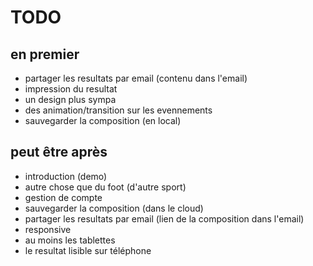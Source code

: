 TODO
====

en premier
-----------
* partager les resultats par email (contenu dans l'email)
* impression du resultat
* un design plus sympa
 * des animation/transition sur les evennements
* sauvegarder la composition (en local)

peut être après
----------------
* introduction (demo)
* autre chose que du foot (d'autre sport)
* gestion de compte
* sauvegarder la composition (dans le cloud)
* partager les resultats par email (lien de  la composition dans l'email)
* responsive
 * au moins les tablettes
 * le resultat lisible sur téléphone
